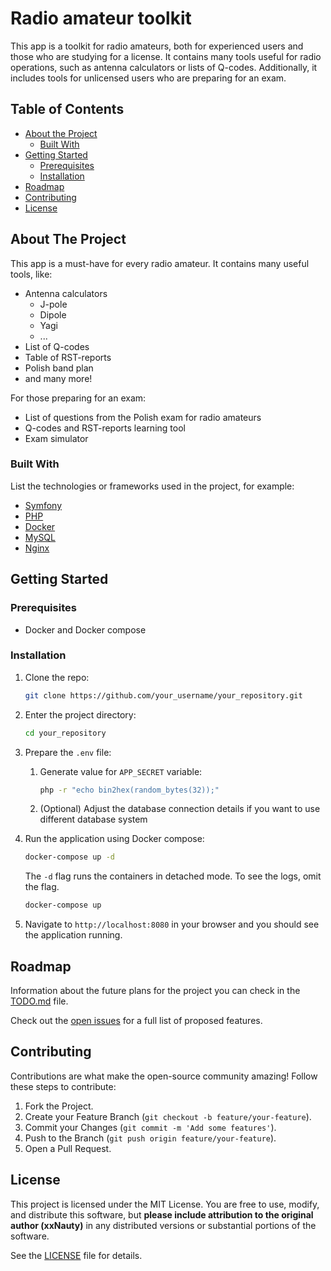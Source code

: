 # Radio amateur toolkit

This app is a toolkit for radio amateurs, both for experienced users and those who are studying for a license.
It contains many tools useful for radio operations, such as antenna calculators or lists of Q-codes.
Additionally, it includes tools for unlicensed users who are preparing for an exam.

## Table of Contents

- [About the Project](#about-the-project)
    - [Built With](#built-with)
- [Getting Started](#getting-started)
    - [Prerequisites](#prerequisites)
    - [Installation](#installation)
- [Roadmap](#roadmap)
- [Contributing](#contributing)
- [License](#license)

## About The Project

This app is a must-have for every radio amateur. It contains many useful tools, like:
- Antenna calculators
  - J-pole
  - Dipole
  - Yagi
  - ...
- List of Q-codes
- Table of RST-reports
- Polish band plan
- and many more!

For those preparing for an exam:
- List of questions from the Polish exam for radio amateurs
- Q-codes and RST-reports learning tool
- Exam simulator


### Built With

List the technologies or frameworks used in the project, for example:
- [Symfony](https://symfony.com/)
- [PHP](https://www.php.net/)
- [Docker](https://www.docker.com/)
- [MySQL](https://www.mysql.com/)
- [Nginx](https://www.nginx.com/)

## Getting Started

### Prerequisites

- Docker and Docker compose

### Installation

1. Clone the repo:
   ```sh
   git clone https://github.com/your_username/your_repository.git
   ```
2. Enter the project directory:
   ```sh
   cd your_repository
   ```
   
3. Prepare the `.env` file:
   1. Generate value for `APP_SECRET` variable:
      ```sh
      php -r "echo bin2hex(random_bytes(32));"
      ```
   2. (Optional) Adjust the database connection details if you want to use different database system
4. Run the application using Docker compose:
   ```sh
   docker-compose up -d
   ```
   The `-d` flag runs the containers in detached mode. To see the logs, omit the flag.
    ```sh
    docker-compose up
    ```

5. Navigate to `http://localhost:8080` in your browser and you should see the application running.

## Roadmap

Information about the future plans for the project you can check in the [TODO.md](TODO.md) file.

Check out the [open issues](https://github.com/xxNauty/RadioAmateurToolkit_PHP/issues) for a full list of proposed features.

## Contributing

Contributions are what make the open-source community amazing! Follow these steps to contribute:

1. Fork the Project.
2. Create your Feature Branch (`git checkout -b feature/your-feature`).
3. Commit your Changes (`git commit -m 'Add some features'`).
4. Push to the Branch (`git push origin feature/your-feature`).
5. Open a Pull Request.

## License

This project is licensed under the MIT License. You are free to use, modify, and distribute this software, 
but **please include attribution to the original author (xxNauty)** in any distributed versions or substantial 
portions of the software.

See the [LICENSE](LICENSE.md) file for details.